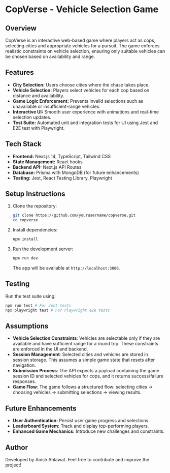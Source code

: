 # CopVerse - Vehicle Selection Game

## Overview

CopVerse is an interactive web-based game where players act as cops, selecting cities and appropriate vehicles for a pursuit. The game enforces realistic constraints on vehicle selection, ensuring only suitable vehicles can be chosen based on availability and range.

## Features

- **City Selection:** Users choose cities where the chase takes place.
- **Vehicle Selection:** Players select vehicles for each cop based on distance and availability.
- **Game Logic Enforcement:** Prevents invalid selections such as unavailable or insufficient-range vehicles.
- **Interactive UI:** Smooth user experience with animations and real-time selection updates.
- **Test Suite:** Automated unit and integration tests for UI using Jest and E2E test with Playwright.

## Tech Stack

- **Frontend:** Next.js 14, TypeScript, Tailwind CSS
- **State Management:** React hooks
- **Backend API:** Next.js API Routes
- **Database:** Prisma with MongoDB (for future enhancements)
- **Testing:** Jest, React Testing Library, Playwright

## Setup Instructions

1. Clone the repository:
   ```bash
   git clone https://github.com/yourusername/copverse.git
   cd copverse
   ```
2. Install dependencies:
   ```bash
   npm install
   ```
3. Run the development server:
   ```bash
   npm run dev
   ```
   The app will be available at `http://localhost:3000`.

## Testing

Run the test suite using:

```bash
npm run test # For Jest tests
npx playwright test # For Playwright e2e tests
```

## Assumptions

- **Vehicle Selection Constraints**: Vehicles are selectable only if they are available and have sufficient range for a round trip. These constraints are enforced in the UI and backend.
- **Session Management**: Selected cities and vehicles are stored in session storage. This assumes a simple game state that resets after navigation.
- **Submission Process**: The API expects a payload containing the game session ID and selected vehicles for cops, and it returns success/failure responses.
- **Game Flow**: The game follows a structured flow: selecting cities → choosing vehicles → submitting selections → viewing results.

## Future Enhancements

- **User Authentication:** Persist user game progress and selections.
- **Leaderboard System:** Track and display top-performing players.
- **Enhanced Game Mechanics:** Introduce new challenges and constraints.

## Author

Developed by Anish Ahlawat. Feel free to contribute and improve the project!


